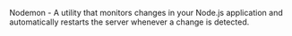 Nodemon - A utility that monitors changes in your Node.js application and automatically restarts the server whenever a change is detected.